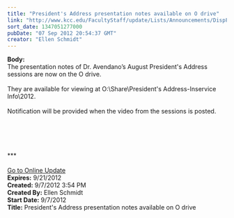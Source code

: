 ```yaml
---
title: "President's Address presentation notes available on O drive"
link: "http://www.kcc.edu/FacultyStaff/update/Lists/Announcements/DispForm.aspx?ID=810"
sort_date: 1347051277000
pubDate: "07 Sep 2012 20:54:37 GMT"
creator: "Ellen Schmidt"
---
```


<div><b>Body:</b> <div class="ExternalClass96A5A39913DA48258FEDA6398FF1230B"><div>The presentation notes of Dr. Avendano’s August President's Address sessions are now on the O drive.</div>
<div> </div>
<div>They are available for viewing at O:\Share\President's Address-Inservice Info\2012.</div>
<div> </div>
<div>Notification will be provided when the video from the sessions is posted.</div>
<div> </div>
<div> </div>
<div>
<div> </div>
<div> </div>
<div>
<div> </div>
<div>
<div>***</div>
<div> </div>
<div><a href="/FacultyStaff/update/Pages/dailyupdate.aspx">Go to Online Update</a></div></div></div></div></div></div>
<div><b>Expires:</b> 9/21/2012</div>
<div><b>Created:</b> 9/7/2012 3:54 PM</div>
<div><b>Created By:</b> Ellen Schmidt</div>
<div><b>Start Date:</b> 9/7/2012</div>
<div><b>Title:</b> President&#39;s Address presentation notes available on O drive</div>
